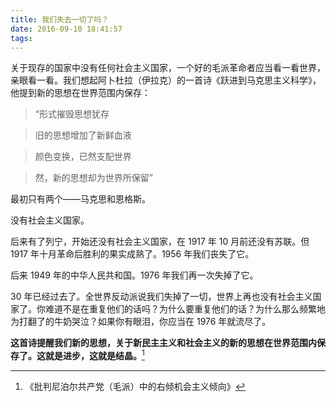 ```yaml
---
title: 我们失去一切了吗？
date: 2016-09-10 18:41:57
tags:
---
```


关于现存的国家中没有任何社会主义国家，一个好的毛派革命者应当看一看世界，亲眼看一看。我们想起阿卜杜拉（伊拉克）的一首诗《跃进到马克思主义科学》，他提到新的思想在世界范围内保存：

>“形式摧毁思想犹存

>旧的思想增加了新鲜血液

>颜色变换，已然支配世界

>然，新的思想却为世界所保留”

最初只有两个——马克思和恩格斯。

没有社会主义国家。

后来有了列宁，开始还没有社会主义国家，在 1917 年 10 月前还没有苏联。但 1917 年十月革命后胜利的果实成熟了。1956 年我们丧失了它。

后来 1949 年的中华人民共和国。1976 年我们再一次失掉了它。

30 年已经过去了。全世界反动派说我们失掉了一切，世界上再也没有社会主义国家了。你难道不是在重复他们的话吗？为什么要重复他们的话？为什么那么频繁地为打翻了的牛奶哭泣？如果你有眼泪，你应当在 1976 年就流尽了。

**这首诗提醒我们新的思想，关于新民主主义和社会主义的新的思想在世界范围内保存了。这就是进步，这就是结晶。**[^1]

[^1]: 《批判尼泊尔共产党（毛派）中的右倾机会主义倾向》
